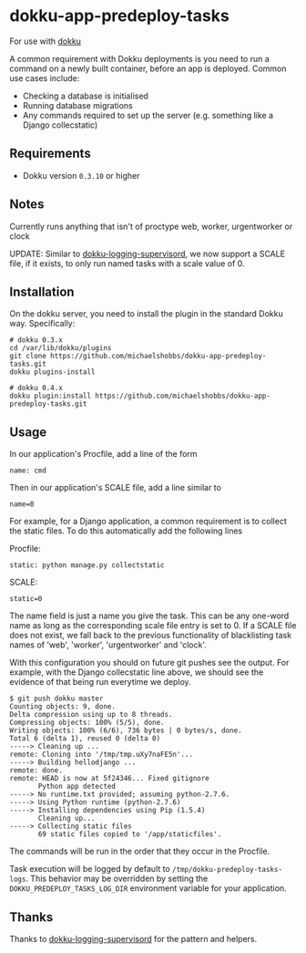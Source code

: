 # dokku-app-predeploy-tasks

For use with [dokku](https://github.com/progrium/dokku)

A common requirement with Dokku deployments is you need to run a command on a newly built container,
before an app is deployed. Common use cases include:

* Checking a database is initialised
* Running database migrations
* Any commands required to set up the server (e.g. something like a Django collecstatic)

## Requirements

* Dokku version `0.3.10` or higher

## Notes

Currently runs anything that isn't of proctype web, worker, urgentworker or clock

UPDATE: Similar to [dokku-logging-supervisord](https://github.com/sehrope/dokku-logging-supervisord), we now support a SCALE file, if it exists, to only run named tasks with a scale value of 0.

## Installation

On the dokku server, you need to install the plugin in the standard Dokku way. Specifically:

```
# dokku 0.3.x
cd /var/lib/dokku/plugins
git clone https://github.com/michaelshobbs/dokku-app-predeploy-tasks.git
dokku plugins-install
```
```
# dokku 0.4.x
dokku plugin:install https://github.com/michaelshobbs/dokku-app-predeploy-tasks.git
```

## Usage

In our application's Procfile, add a line of the form

```
name: cmd
```

Then in our application's SCALE file, add a line similar to

```
name=0
```

For example, for a Django application, a common requirement is to collect the static files. To do this automatically
add the following lines

Procfile:
```
static: python manage.py collectstatic
```
SCALE:
```
static=0
```

The name field is just a name you give the task. This can be any one-word name as long as the corresponding scale file entry is set to 0. If a SCALE file does not exist, we fall back to the previous functionality of blacklisting task names of 'web', 'worker', 'urgentworker' and 'clock'.

With this configuration you should on future git pushes see the output. For example, with the Django collecstatic line above,
we should see the evidence of that being run everytime we deploy.

```
$ git push dokku master
Counting objects: 9, done.
Delta compression using up to 8 threads.
Compressing objects: 100% (5/5), done.
Writing objects: 100% (6/6), 736 bytes | 0 bytes/s, done.
Total 6 (delta 1), reused 0 (delta 0)
-----> Cleaning up ...
remote: Cloning into '/tmp/tmp.uXy7naFE5n'...
-----> Building hellodjango ...
remote: done.
remote: HEAD is now at 5f24346... Fixed gitignore
       Python app detected
-----> No runtime.txt provided; assuming python-2.7.6.
-----> Using Python runtime (python-2.7.6)
-----> Installing dependencies using Pip (1.5.4)
       Cleaning up...
-----> Collecting static files
       69 static files copied to '/app/staticfiles'.
```

The commands will be run in the order that they occur in the Procfile.

Task execution will be logged by default to `/tmp/dokku-predeploy-tasks-logs`. This behavior may be overridden by setting the `DOKKU_PREDEPLOY_TASKS_LOG_DIR` environment variable for your application.

## Thanks
Thanks to [dokku-logging-supervisord](https://github.com/sehrope/dokku-logging-supervisord) for the pattern and helpers.
